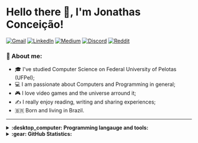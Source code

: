 # Hello there 👋, I'm Jonathas Conceição!

[![Gmail](https://img.shields.io/badge/Gmail-D14836?style=flat&logo=gmail&logoColor=white)](
mailto:jadoliveira@inf.ufpel.edu.br)
[![LinkedIn](https://img.shields.io/badge/Linkedin-%230077B5.svg?style=flat&logo=linkedin&logoColor=white)](
https://www.linkedin.com/in/jonathas-conceicao/)
[![Medium](https://img.shields.io/badge/Medium-12100E?style=flat&logo=medium&logoColor=white)](
https://medium.com/@Jonathas_Conceicao)
[![Discord](https://img.shields.io/badge/Discord-%237289DA.svg?style=flat&logo=discord&logoColor=white)](
https://discord.com/users/Thatox#1887)
[![Reddit](https://img.shields.io/badge/Reddit-%23FF4500.svg?style=flat&logo=Reddit&logoColor=white)](
https://reddit.com/u/Thatox)

### :scroll: About me:

  + :mortar_board: I've studied Computer Science on Federal University of Pelotas (UFPel);
  + :computer: I am passionate about Computers and Programming in general;
  + :video_game: I love video games and the universe arround it;
  + :writing_hand: I really enjoy reading, writing and sharing experiences;
  + :brazil: Born and living in Brazil.

---

<details>
  <summary><b>:desktop_computer: Programming langauge and tools:</b></summary>

![Rust](https://img.shields.io/badge/Rust-%23000000.svg?style=flat&logo=rust&logoColor=white)
![Haskell](https://img.shields.io/badge/Haskell-5e5086?style=flat&logo=haskell&logoColor=white)
![C](https://img.shields.io/badge/C-%2300599C.svg?style=flat&logo=c&logoColor=white)
![Go](https://img.shields.io/badge/Go-%2300ADD8.svg?style=flat&logo=go&logoColor=white)
![Shell Script](https://img.shields.io/badge/Shell-%23121011.svg?style=flat&logo=gnu-bash&logoColor=white)
![R](https://img.shields.io/badge/R-%23276DC3.svg?style=flat&logo=r&logoColor=white)
![Java](https://img.shields.io/badge/Java-%23ED8B00.svg?style=flat&logo=java&logoColor=white)
![C++](https://img.shields.io/badge/C++-%2300599C.svg?style=flat&logo=c%2B%2B&logoColor=white)
![Python](https://img.shields.io/badge/Python-3670A0?style=flat&logo=python&logoColor=ffdd54)
![LaTeX](https://img.shields.io/badge/Latex-%23008080.svg?style=flat&logo=latex&logoColor=white)
![Markdown](https://img.shields.io/badge/Markdown-%23000000.svg?style=flat&logo=markdown&logoColor=white)

![Emacs](https://img.shields.io/badge/Emacs-%237F5AB6.svg?&style=flat&logo=gnu-emacs&logoColor=white)
![vim](https://img.shields.io/badge/VIM-%2311AB00.svg?style=flat&logo=vim&logoColor=white)

![Arch](https://img.shields.io/badge/Arch%20Linux-1793D1?logo=arch-linux&logoColor=fff&style=flat)
![Debian](https://img.shields.io/badge/Debian-D70A53?style=flat&logo=debian&logoColor=white)
![Fedora](https://img.shields.io/badge/Fedora-294172?style=flat&logo=fedora&logoColor=white)
![Linux](https://img.shields.io/badge/Linux-FCC624?style=flat&logo=linux&logoColor=black)
![Windows](https://img.shields.io/badge/Windows-0078D6?style=flat&logo=windows&logoColor=white)

![Git](https://img.shields.io/badge/Git-%23F05033.svg?style=flat&logo=git&logoColor=white)
![Bitbucket](https://img.shields.io/badge/Bitbucket-%230047B3.svg?style=flat&logo=bitbucket&logoColor=white)
![GitHub](https://img.shields.io/badge/github-%23121011.svg?style=flat&logo=github&logoColor=white)
![GitHub Actions](https://img.shields.io/badge/GithubActions-%232671E5.svg?style=flat&logo=githubactions&logoColor=white)
![TravisCI](https://img.shields.io/badge/TravisCI-%232B2F33.svg?style=flat&logo=travis&logoColor=white)
![CodeCov](https://img.shields.io/badge/CodeCov-%23ff0077.svg?style=flat&logo=codecov&logoColor=white)

![OpenCV](https://img.shields.io/badge/OpenCV-%23white.svg?style=flat&logo=opencv&logoColor=white)
![OpenGL](https://img.shields.io/badge/OpenGL-%23FFFFFF.svg?style=flat&logo=opengl)
![Godot Engine](https://img.shields.io/badge/Godot-%23FFFFFF.svg?style=flat&logo=godot-engine)
![Android](https://img.shields.io/badge/Android-3DDC84?style=flat&logo=android&logoColor=white)

![AWS](https://img.shields.io/badge/AWS-%23FF9900.svg?style=flat&logo=amazon-aws&logoColor=white)
![Google Cloud](https://img.shields.io/badge/GoogleCloud-%234285F4.svg?style=flat&logo=google-cloud&logoColor=white)
![Docker](https://img.shields.io/badge/Docker-%230db7ed.svg?style=flat&logo=docker&logoColor=white)
![Vagrant](https://img.shields.io/badge/Vagrant-%231563FF.svg?style=flat&logo=vagrant&logoColor=white)

![MySQL](https://img.shields.io/badge/MySQL-%2300f.svg?style=flat&logo=mysql&logoColor=white)
![Postgres](https://img.shields.io/badge/Postgres-%23316192.svg?style=flat&logo=postgresql&logoColor=white)
![SQLite](https://img.shields.io/badge/SQLite-%2307405e.svg?style=flat&logo=sqlite&logoColor=white)

![CMake](https://img.shields.io/badge/CMake-%23008FBA.svg?style=flat&logo=cmake&logoColor=white)
![Gradle](https://img.shields.io/badge/Gradle-02303A.svg?style=flat&logo=Gradle&logoColor=white)

![Swagger](https://img.shields.io/badge/-Swagger-%23Clojure?style=flat&logo=swagger&logoColor=white)
![Postman](https://img.shields.io/badge/Postman-FF6C37?style=flat&logo=postman&logoColor=white)

</details>

<details>
  <summary><b>:gear: GitHub Statistics:</b></summary>

<img width="495x" src="https://github-readme-streak-stats.herokuapp.com/?user=Jonathas-Conceicao&hide_border=true&theme=nightowl"/></br>

<img width="495x" src="https://github-readme-stats.vercel.app/api?username=Jonathas-Conceicao&hide_title=true&hide_border=true&show_icons=true&include_all_commits=true&count_private=true&line_height=21&theme=nightowl"/></br>

<img width="495x" src="https://github-readme-stats.vercel.app/api/top-langs/?username=Jonathas-Conceicao&hide=html&hide_title=true&hide_border=true&layout=compact&langs_count=8&theme=nightowl&exclude_repo=PAC-MAN-Search,Conjunto-Concorrente-EVS,EVS"/><br>
</details>
